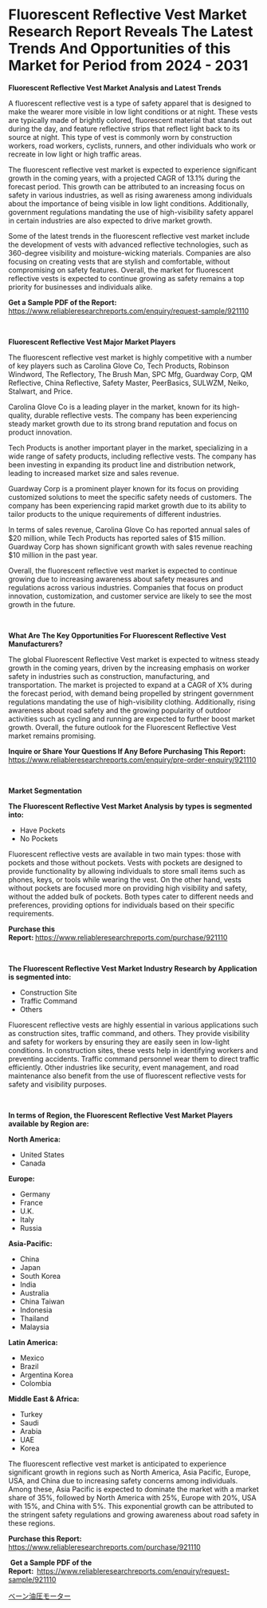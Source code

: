 <p><h1>Fluorescent Reflective Vest Market Research Report Reveals The Latest Trends And Opportunities of this Market for Period from 2024 - 2031</h1></p><p><strong>Fluorescent Reflective Vest Market Analysis and Latest Trends</strong></p>
<p><p>A fluorescent reflective vest is a type of safety apparel that is designed to make the wearer more visible in low light conditions or at night. These vests are typically made of brightly colored, fluorescent material that stands out during the day, and feature reflective strips that reflect light back to its source at night. This type of vest is commonly worn by construction workers, road workers, cyclists, runners, and other individuals who work or recreate in low light or high traffic areas.</p><p>The fluorescent reflective vest market is expected to experience significant growth in the coming years, with a projected CAGR of 13.1% during the forecast period. This growth can be attributed to an increasing focus on safety in various industries, as well as rising awareness among individuals about the importance of being visible in low light conditions. Additionally, government regulations mandating the use of high-visibility safety apparel in certain industries are also expected to drive market growth.</p><p>Some of the latest trends in the fluorescent reflective vest market include the development of vests with advanced reflective technologies, such as 360-degree visibility and moisture-wicking materials. Companies are also focusing on creating vests that are stylish and comfortable, without compromising on safety features. Overall, the market for fluorescent reflective vests is expected to continue growing as safety remains a top priority for businesses and individuals alike.</p></p>
<p><strong>Get a Sample PDF of the Report:&nbsp;</strong> <a href="https://www.reliableresearchreports.com/enquiry/request-sample/921110">https://www.reliableresearchreports.com/enquiry/request-sample/921110</a></p>
<p>&nbsp;</p>
<p><strong>Fluorescent Reflective Vest Major Market Players</strong></p>
<p><p>The fluorescent reflective vest market is highly competitive with a number of key players such as Carolina Glove Co, Tech Products, Robinson Windword, The Reflectory, The Brush Man, SPC Mfg, Guardway Corp, QM Reflective, China Reflective, Safety Master, PeerBasics, SULWZM, Neiko, Stalwart, and Price.</p><p>Carolina Glove Co is a leading player in the market, known for its high-quality, durable reflective vests. The company has been experiencing steady market growth due to its strong brand reputation and focus on product innovation.</p><p>Tech Products is another important player in the market, specializing in a wide range of safety products, including reflective vests. The company has been investing in expanding its product line and distribution network, leading to increased market size and sales revenue.</p><p>Guardway Corp is a prominent player known for its focus on providing customized solutions to meet the specific safety needs of customers. The company has been experiencing rapid market growth due to its ability to tailor products to the unique requirements of different industries.</p><p>In terms of sales revenue, Carolina Glove Co has reported annual sales of $20 million, while Tech Products has reported sales of $15 million. Guardway Corp has shown significant growth with sales revenue reaching $10 million in the past year.</p><p>Overall, the fluorescent reflective vest market is expected to continue growing due to increasing awareness about safety measures and regulations across various industries. Companies that focus on product innovation, customization, and customer service are likely to see the most growth in the future.</p></p>
<p>&nbsp;</p>
<p><strong>What Are The Key Opportunities For Fluorescent Reflective Vest Manufacturers?</strong></p>
<p><p>The global Fluorescent Reflective Vest market is expected to witness steady growth in the coming years, driven by the increasing emphasis on worker safety in industries such as construction, manufacturing, and transportation. The market is projected to expand at a CAGR of X% during the forecast period, with demand being propelled by stringent government regulations mandating the use of high-visibility clothing. Additionally, rising awareness about road safety and the growing popularity of outdoor activities such as cycling and running are expected to further boost market growth. Overall, the future outlook for the Fluorescent Reflective Vest market remains promising.</p></p>
<p><strong>Inquire or Share Your Questions If Any Before Purchasing This Report:</strong> <a href="https://www.reliableresearchreports.com/enquiry/pre-order-enquiry/921110">https://www.reliableresearchreports.com/enquiry/pre-order-enquiry/921110</a></p>
<p>&nbsp;</p>
<p><strong>Market Segmentation</strong></p>
<p><strong>The Fluorescent Reflective Vest Market Analysis by types is segmented into:</strong></p>
<p><ul><li>Have Pockets</li><li>No Pockets</li></ul></p>
<p><p>Fluorescent reflective vests are available in two main types: those with pockets and those without pockets. Vests with pockets are designed to provide functionality by allowing individuals to store small items such as phones, keys, or tools while wearing the vest. On the other hand, vests without pockets are focused more on providing high visibility and safety, without the added bulk of pockets. Both types cater to different needs and preferences, providing options for individuals based on their specific requirements.</p></p>
<p><strong>Purchase this Report:&nbsp;</strong><a href="https://www.reliableresearchreports.com/purchase/921110">https://www.reliableresearchreports.com/purchase/921110</a></p>
<p>&nbsp;</p>
<p><strong>The Fluorescent Reflective Vest Market Industry Research by Application is segmented into:</strong></p>
<p><ul><li>Construction Site</li><li>Traffic Command</li><li>Others</li></ul></p>
<p><p>Fluorescent reflective vests are highly essential in various applications such as construction sites, traffic command, and others. They provide visibility and safety for workers by ensuring they are easily seen in low-light conditions. In construction sites, these vests help in identifying workers and preventing accidents. Traffic command personnel wear them to direct traffic efficiently. Other industries like security, event management, and road maintenance also benefit from the use of fluorescent reflective vests for safety and visibility purposes.</p></p>
<p>&nbsp;</p>
<p><strong>In terms of Region, the Fluorescent Reflective Vest Market Players available by Region are:</strong></p>
<p>
    <p> <strong> North America: </strong>
        <ul>
            <li>United States</li>
            <li>Canada</li>
        </ul>
        </p> 
    <p> <strong> Europe: </strong>
        <ul>
            <li>Germany</li>
            <li>France</li>
            <li>U.K.</li>
            <li>Italy</li>
            <li>Russia</li>
        </ul>
        </p> 
    <p> <strong> Asia-Pacific: </strong>
        <ul>
            <li>China</li>
            <li>Japan</li>
            <li>South Korea</li>
            <li>India</li>
            <li>Australia</li>
            <li>China Taiwan</li>
            <li>Indonesia</li>
            <li>Thailand</li>
            <li>Malaysia</li>
        </ul>
        </p> 
    <p> <strong> Latin America: </strong>
        <ul>
            <li>Mexico</li>
            <li>Brazil</li>
            <li>Argentina Korea</li>
            <li>Colombia</li>
        </ul>
        </p> 
    <p> <strong> Middle East & Africa: </strong>
        <ul>
            <li>Turkey</li>
            <li>Saudi</li>
            <li>Arabia</li>
            <li>UAE</li>
            <li>Korea</li>
        </ul>
    </p>
    </p>
<p><p>The fluorescent reflective vest market is anticipated to experience significant growth in regions such as North America, Asia Pacific, Europe, USA, and China due to increasing safety concerns among individuals. Among these, Asia Pacific is expected to dominate the market with a market share of 35%, followed by North America with 25%, Europe with 20%, USA with 15%, and China with 5%. This exponential growth can be attributed to the stringent safety regulations and growing awareness about road safety in these regions.</p></p>
<p><strong>Purchase this Report: </strong><a href="https://www.reliableresearchreports.com/purchase/921110">https://www.reliableresearchreports.com/purchase/921110</a></p>
<p>&nbsp;<strong>Get a Sample PDF of the Report:&nbsp;&nbsp;</strong><a href="https://www.reliableresearchreports.com/enquiry/request-sample/921110">https://www.reliableresearchreports.com/enquiry/request-sample/921110</a></p>
<p><strong></strong></p>
<p><p><a href="https://github.com/oqxogxyvqe90775/Market-Research-Report-List-1/blob/main/55792796922.md">ベーン油圧モーター</a></p></p>